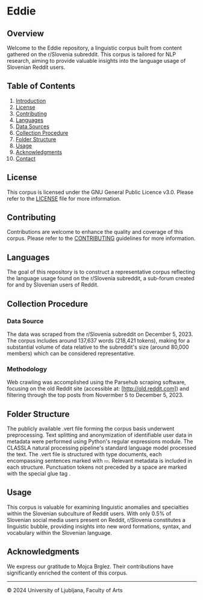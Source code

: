 # Eddie

## Overview

Welcome to the Eddie repository, a linguistic corpus built from content gathered on the r/Slovenia subreddit. This corpus is tailored for NLP research, aiming to provide valuable insights into the language usage of Slovenian Reddit users.

## Table of Contents

1. [Introduction](#overview)
2. [License](#license)
3. [Contributing](#contributing)
4. [Languages](#languages)
5. [Data Sources](#data-sources)
6. [Collection Procedure](#collection-procedure)
7. [Folder Structure](#folder-structure)
8. [Usage](#usage)
9. [Acknowledgments](#acknowledgments)
10. [Contact](#contact)

## License

This corpus is licensed under the GNU General Public Licence v3.0. Please refer to the [LICENSE](LICENSE.md) file for more information.

## Contributing

Contributions are welcome to enhance the quality and coverage of this corpus. Please refer to the [CONTRIBUTING](CONTRIBUTING.md) guidelines for more information.

## Languages

The goal of this repository is to construct a representative corpus reflecting the language usage found on the r/Slovenia subreddit, a sub-forum created for and by Slovenian users of Reddit.

## Collection Procedure

### Data Source

The data was scraped from the r/Slovenia subreddit on December 5, 2023. The corpus includes around 137,637 words (218,421 tokens), making for a substantial volume of data relative to the subreddit's size (around 80,000 members) which can be considered representative.

### Methodology

Web crawling was accomplished using the Parsehub scraping software, focusing on the old Reddit site (accessible at: [http://old.reddit.com]) and filtering through the top posts from Novermber 5 to December 5, 2023.

## Folder Structure

The publicly available .vert file forming the corpus basis underwent preprocessing. Text splitting and anonymization of identifiable user data in metadata were performed using Python's regular expressions module. The CLASSLA natural processing pipeline's standard language model processed the text. The .vert file is structured with <doc> type documents, each encompassing sentences marked with <s>...</s>. Relevant metadata is included in each <doc> structure. Punctuation tokens not preceded by a space are marked with the special glue tag </g>.

## Usage

This corpus is valuable for examining linguistic anomalies and specialties within the Slovenian subculture of Reddit users. With only 0.5% of Slovenian social media users present on Reddit, r/Slovenia constitutes a linguistic bubble, providing insights into new word formations, syntax, and vocabulary within the Slovenian language.

## Acknowledgments

We express our gratitude to Mojca Brglez. Their contributions have significantly enriched the content of this corpus.

---
© 2024 University of Ljubljana, Faculty of Arts